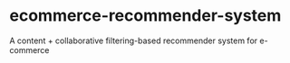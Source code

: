 # ecommerce-recommender-system
A content + collaborative filtering-based recommender system for e-commerce
